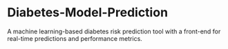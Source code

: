 # Diabetes-Model-Prediction
A machine learning-based diabetes risk prediction tool with a front-end for real-time predictions and performance metrics. 
